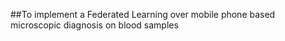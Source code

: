 ##To implement a Federated Learning over mobile phone based microscopic diagnosis on blood samples

